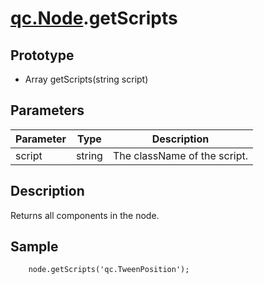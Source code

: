 # [qc.Node](CNode.md).getScripts

## Prototype
* Array getScripts(string script)

## Parameters
| Parameter | Type | Description |
| --------- | --------- | --------- |
| script | string | The className of the script. |

## Description
Returns all components in the node.

## Sample
````
    node.getScripts('qc.TweenPosition');
````
